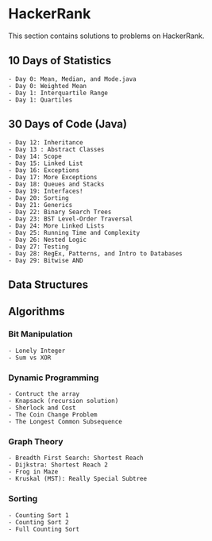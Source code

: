 # HackerRank
This section contains solutions to problems on HackerRank.

## 10 Days of Statistics
    - Day 0: Mean, Median, and Mode.java
    - Day 0: Weighted Mean
    - Day 1: Interquartile Range
    - Day 1: Quartiles

## 30 Days of Code (Java)
    - Day 12: Inheritance
    - Day 13 : Abstract Classes
    - Day 14: Scope
    - Day 15: Linked List
    - Day 16: Exceptions
    - Day 17: More Exceptions
    - Day 18: Queues and Stacks
    - Day 19: Interfaces!
    - Day 20: Sorting
    - Day 21: Generics
    - Day 22: Binary Search Trees
    - Day 23: BST Level-Order Traversal
    - Day 24: More Linked Lists
    - Day 25: Running Time and Complexity
    - Day 26: Nested Logic
    - Day 27: Testing
    - Day 28: RegEx, Patterns, and Intro to Databases
    - Day 29: Bitwise AND

## Data Structures

## Algorithms

### Bit Manipulation
    - Lonely Integer
    - Sum vs XOR
   
### Dynamic Programming
    - Contruct the array
    - Knapsack (recursion solution)
    - Sherlock and Cost
    - The Coin Change Problem
    - The Longest Common Subsequence
  
  
### Graph Theory
    - Breadth First Search: Shortest Reach
    - Dijkstra: Shortest Reach 2
    - Frog in Maze
    - Kruskal (MST): Really Special Subtree
  
### Sorting
    - Counting Sort 1
    - Counting Sort 2
    - Full Counting Sort

